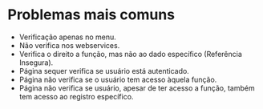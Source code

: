 # Problemas mais comuns

- Verificação apenas no menu.
- Não verifica nos webservices.
- Verifica o direito a função, mas não ao dado específico (Referência Insegura).
- Página sequer verifica se usuário está autenticado.
- Página não verifica se o usuário tem acesso àquela função.
- Página não verifica se usuário, apesar de ter acesso a função, também tem acesso ao registro específico.
